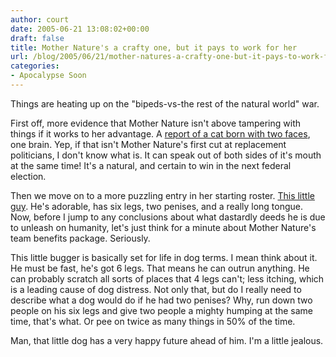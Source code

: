 ```yaml
---
author: court
date: 2005-06-21 13:08:02+00:00
draft: false
title: Mother Nature's a crafty one, but it pays to work for her
url: /blog/2005/06/21/mother-natures-a-crafty-one-but-it-pays-to-work-for-her/
categories:
- Apocalypse Soon
---
```


Things are heating up on the "bipeds-vs-the rest of the natural world" war.

First off, more evidence that Mother Nature isn't above tampering with things if it works to her advantage.  A [report of a cat born with two faces](http://www.azcentral.com/offbeat/articles/0617Kitten-ON.html), one brain.  Yep, if that isn't Mother Nature's first cut at replacement politicians, I don't know what is.  It can speak out of both sides of it's mouth at the same time!  It's a natural, and certain to win in the next federal election.

Then we move on to a more puzzling entry in her starting roster.  [This little guy](http://thestar.com.my/news/story.asp?file=/2005/6/19/nation/11262103&sec=nation).  He's adorable, has six legs, two penises, and a really long tongue.  Now, before I jump to any conclusions about what dastardly deeds he is due to unleash on humanity, let's just think for a minute about Mother Nature's team benefits package.  Seriously.

This little bugger is basically set for life in dog terms.  I mean think about it.  He must be fast, he's got 6 legs.  That means he can outrun anything.  He can probably scratch all sorts of places that 4 legs can't; less itching, which is a leading cause of dog distress.  Not only that, but do I really need to describe what a dog would do if he had two penises?  Why, run down two people on his six legs and give two people a mighty humping at the same time, that's what.  Or pee on twice as many things in 50% of the time.

Man, that little dog has a very happy future ahead of him.  I'm a little jealous.
